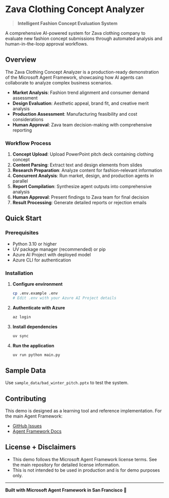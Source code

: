 # Zava Clothing Concept Analyzer

> **Intelligent Fashion Concept Evaluation System**

A comprehensive AI-powered system for Zava clothing company to evaluate new fashion concept submissions through automated analysis and human-in-the-loop approval workflows.

## Overview

The Zava Clothing Concept Analyzer is a production-ready demonstration of the Microsoft Agent Framework, showcasing how AI agents can collaborate to analyze complex business scenarios.

- **Market Analysis**: Fashion trend alignment and consumer demand assessment
- **Design Evaluation**: Aesthetic appeal, brand fit, and creative merit analysis
- **Production Assessment**: Manufacturing feasibility and cost considerations
- **Human Approval**: Zava team decision-making with comprehensive reporting

### **Workflow Process**

1. **Concept Upload**: Upload PowerPoint pitch deck containing clothing concept
2. **Content Parsing**: Extract text and design elements from slides
3. **Research Preparation**: Analyze content for fashion-relevant information
4. **Concurrent Analysis**: Run market, design, and production agents in parallel
5. **Report Compilation**: Synthesize agent outputs into comprehensive analysis
6. **Human Approval**: Present findings to Zava team for final decision
7. **Result Processing**: Generate detailed reports or rejection emails

## Quick Start

### Prerequisites

- Python 3.10 or higher
- UV package manager (recommended) or pip
- Azure AI Project with deployed model
- Azure CLI for authentication

### Installation

1. **Configure environment**
   ```bash
   cp .env.example .env
   # Edit .env with your Azure AI Project details
   ```

2. **Authenticate with Azure**
   ```bash
   az login
   ```

3. **Install dependencies**
   ```bash
   uv sync
   ```

4. **Run the application**
   ```bash
   uv run python main.py
   ```

## Sample Data

Use `sample_data/bad_winter_pitch.pptx` to test the system.

## Contributing

This demo is designed as a learning tool and reference implementation. For the main Agent Framework:

- [GitHub Issues](https://github.com/microsoft/agent-framework/issues)
- [Agent Framework Docs](https://learn.microsoft.com/en-us/agent-framework/overview/agent-framework-overview)

## License + Disclaimers

- This demo follows the Microsoft Agent Framework license terms. See the main repository for detailed license information.
- This is not intended to be used in production and is for demo purposes only.

---

**Built with Microsoft Agent Framework in San Francisco** 🌉